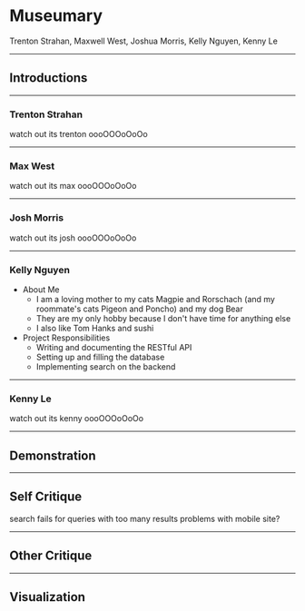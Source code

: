 # Museumary

Trenton Strahan, Maxwell West, Joshua Morris, Kelly Nguyen, Kenny Le

---

## Introductions

---

### Trenton Strahan

watch out its trenton oooOOOoOoOo

---

### Max West

watch out its max oooOOOoOoOo

---

### Josh Morris

watch out its josh oooOOOoOoOo

---

### Kelly Nguyen

* About Me
    * I am a loving mother to my cats Magpie and Rorschach (and my roommate's cats Pigeon and Poncho) and my dog Bear
    * They are my only hobby because I don't have time for anything else
    * I also like Tom Hanks and sushi
* Project Responsibilities
    * Writing and documenting the RESTful API
    * Setting up and filling the database
    * Implementing search on the backend

---

### Kenny Le

watch out its kenny oooOOOoOoOo

---

## Demonstration

---

## Self Critique

search fails for queries with too many results
problems with mobile site?

---

## Other Critique

---

## Visualization

